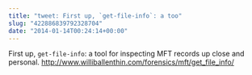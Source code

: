 ```yaml
---
title: "tweet: First up, `get-file-info`: a too"
slug: "422886839792328704"
date: "2014-01-14T00:24:14+00:00"
---
```

First up, `get-file-info`: a tool for inspecting MFT records up close and personal. http://www.williballenthin.com/forensics/mft/get_file_info/